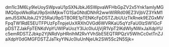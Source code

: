 dm1lc3M6Ly9leUoySWpvaU1pSXNJbkJ6SWpvaWFHbGpZV2x5Ynk1amIyMGlMQ0poWkdRaU9pSnliMjkwTG1SaGNtdDNhR2wwWlRRd09EZ3VjbVZ3YkM1amJ5SXNJbkJ2Y25RaU9pSTBORE1pTENKcFpDSTZJbUUzTkRnek9EZGxMVFpqTW1RdE5EUTFPUzFpTnpjeUxXRXhOVGd6WVRKaU5qYzFaU0lzSW1GcFpDSTZJakFpTENKdVpYUWlPaUozY3lJc0luUjVjR1VpT2lKdWIyNWxJaXdpYUc5emRDSTZJbkp2YjNRdVpHRnlhM2RvYVhSbE5EQTRPQzV5WlhCc0xtTnZJaXdpY0dGMGFDSTZJaTkyYlNJc0luUnNjeUk2SW5Sc2N5Sjk=
